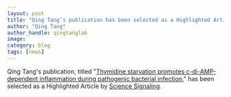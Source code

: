 ```yaml
---
layout: post
title: "Qing Tang’s publication has been selected as a Highlighted Article by Science Signaling"
author: "Qing Tang"
author_handle: qingtanglab
image: 
category: blog
tags: [news]
---
```

Qing Tang's publication, titled "[Thymidine starvation promotes c-di-AMP-dependent inflammation during pathogenic bacterial infection]," has been selected as a Highlighted Article by [Science Signaling]. 


[Thymidine starvation promotes c-di-AMP-dependent inflammation during pathogenic bacterial infection]: https://www.sciencedirect.com/science/article/pii/S1931312822001585?via%3Dihub
[Science Signaling]: https://www.science.org/doi/10.1126/scisignal.ade1683

